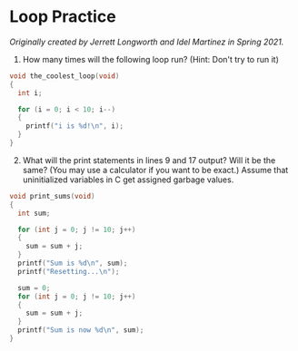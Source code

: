 # Loop Practice

*Originally created by Jerrett Longworth and Idel Martinez in Spring 2021.*

1. How many times will the following loop run? (Hint: Don't try to run it)

  ``` c
  void the_coolest_loop(void)
  {
    int i;

    for (i = 0; i < 10; i--)
    {
      printf("i is %d!\n", i);
    }
  }
  ```

2. What will the print statements in lines 9 and 17 output? Will it be the same? (You may use a calculator if you want to be exact.) Assume that uninitialized variables in C get assigned garbage values.

  ``` {.c .numberLines}
  void print_sums(void)
  {
    int sum;

    for (int j = 0; j != 10; j++)
    {
      sum = sum + j;
    }
    printf("Sum is %d\n", sum);
    printf("Resetting...\n");

    sum = 0;
    for (int j = 0; j != 10; j++)
    {
      sum = sum + j;
    }
    printf("Sum is now %d\n", sum);
  }
  ```